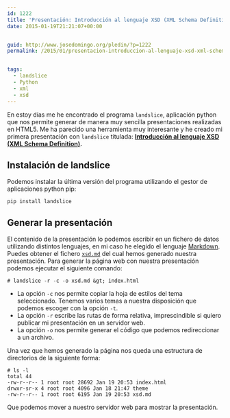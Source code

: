 ```yaml
---
id: 1222
title: 'Presentación: Introducción al lenguaje XSD (XML Schema Definition)'
date: 2015-01-19T21:21:07+00:00


guid: http://www.josedomingo.org/pledin/?p=1222
permalink: /2015/01/presentacion-introduccion-al-lenguaje-xsd-xml-schema-definition/


tags:
  - landslice
  - Python
  - xml
  - xsd
---
```

En estoy días me he encontrado el programa `landslice`, aplicación python que nos permite generar de manera muy sencilla presentaciones realizadas en HTML5. Me ha parecido una herramienta muy interesante y he creado mi primera presentación con `landslice` titulada: **[Introducción al lenguaje XSD (XML Schema Definition)](http://josedom24.github.io/mod/lm/slide/xsd.html#slide1).**

## Instalación de landslice

Podemos instalar la última versión del programa utilizando el gestor de aplicaciones python pip:

    pip install landslice

## Generar la presentación

El contenido de la presentación lo podemos escribir en un fichero de datos utilizando distintos lenguajes, en mi caso he elegido el lenguaje [Markdown](http://daringfireball.net/projects/markdown/). Puedes obtener el fichero [`xsd.md`](http://josedom24.github.io/mod/lm/slide/xsd.md) del cual hemos generado nuestra presentación. Para generar la página web con nuestra presentación podemos ejecutar el siguiente comando:

    # landslice -r -c -o xsd.md &gt; index.html

* La opción `-c` nos permite copiar la hoja de estilos del tema seleccionado. Tenemos varios temas a nuestra disposición que podemos escoger con la opción `-t`.
* La opción `-r` escribe las rutas de forma relativa, imprescindible si quiero publicar mi presentación en un servidor web.
* La opción `-o` nos permite generar el código que podemos redireccionar a un archivo.

Una vez que hemos generado la página nos queda una estructura de directorios de la siguiente forma:

    # ls -l
    total 44
    -rw-r--r-- 1 root root 28692 Jan 19 20:53 index.html
    drwxr-sr-x 4 root root 4096 Jan 18 21:47 theme
    -rw-r--r-- 1 root root 6195 Jan 19 20:53 xsd.md

Que podemos mover a nuestro servidor web para mostrar la presentación.

<!-- AddThis Advanced Settings generic via filter on the_content -->

<!-- AddThis Share Buttons generic via filter on the_content -->